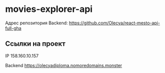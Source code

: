 # movies-explorer-api

Адрес репозитория Backend: https://github.com/Olecya/react-mesto-api-full-gha

## Ссылки на проект

IP 158.160.10.157

Backend https://olecyadiploma.nomoredomains.monster